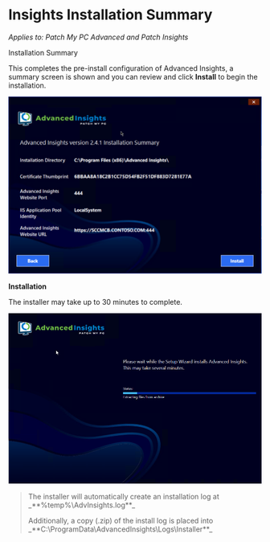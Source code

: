 # Insights Installation Summary

_Applies to: Patch My PC Advanced and Patch Insights_

Installation Summary

This completes the pre-install configuration of Advanced Insights, a summary screen is shown and you can review and click **Install** to begin the installation.

![](/_images/vmconnect_LDvkhQTKhv.png)

**Installation**

The installer may take up to 30 minutes to complete.

![](/_images/10-Installing-(1).png "Installing Advanced Installer Files")

<blockquote class="wp-block-quote is-note">
<p>The installer will automatically create an installation log at _**%temp%\AdvInsights.log**_</p>
<p>Additionally, a copy (.zip) of the install log is placed into _**C:\ProgramData\AdvancedInsights\Logs\Installer**_</p>
</blockquote>